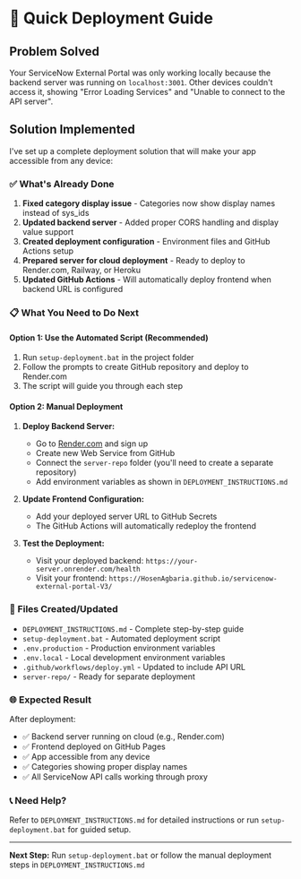 # 🚀 Quick Deployment Guide

## Problem Solved
Your ServiceNow External Portal was only working locally because the backend server was running on `localhost:3001`. Other devices couldn't access it, showing "Error Loading Services" and "Unable to connect to the API server".

## Solution Implemented
I've set up a complete deployment solution that will make your app accessible from any device:

### ✅ What's Already Done
1. **Fixed category display issue** - Categories now show display names instead of sys_ids
2. **Updated backend server** - Added proper CORS handling and display value support
3. **Created deployment configuration** - Environment files and GitHub Actions setup
4. **Prepared server for cloud deployment** - Ready to deploy to Render.com, Railway, or Heroku
5. **Updated GitHub Actions** - Will automatically deploy frontend when backend URL is configured

### 📋 What You Need to Do Next

#### Option 1: Use the Automated Script (Recommended)
1. Run `setup-deployment.bat` in the project folder
2. Follow the prompts to create GitHub repository and deploy to Render.com
3. The script will guide you through each step

#### Option 2: Manual Deployment
1. **Deploy Backend Server:**
   - Go to [Render.com](https://render.com) and sign up
   - Create new Web Service from GitHub
   - Connect the `server-repo` folder (you'll need to create a separate repository)
   - Add environment variables as shown in `DEPLOYMENT_INSTRUCTIONS.md`

2. **Update Frontend Configuration:**
   - Add your deployed server URL to GitHub Secrets
   - The GitHub Actions will automatically redeploy the frontend

3. **Test the Deployment:**
   - Visit your deployed backend: `https://your-server.onrender.com/health`
   - Visit your frontend: `https://HosenAgbaria.github.io/servicenow-external-portal-V3/`

### 🔧 Files Created/Updated
- `DEPLOYMENT_INSTRUCTIONS.md` - Complete step-by-step guide
- `setup-deployment.bat` - Automated deployment script
- `.env.production` - Production environment variables
- `.env.local` - Local development environment variables
- `.github/workflows/deploy.yml` - Updated to include API URL
- `server-repo/` - Ready for separate deployment

### 🌐 Expected Result
After deployment:
- ✅ Backend server running on cloud (e.g., Render.com)
- ✅ Frontend deployed on GitHub Pages
- ✅ App accessible from any device
- ✅ Categories showing proper display names
- ✅ All ServiceNow API calls working through proxy

### 📞 Need Help?
Refer to `DEPLOYMENT_INSTRUCTIONS.md` for detailed instructions or run `setup-deployment.bat` for guided setup.

---
**Next Step:** Run `setup-deployment.bat` or follow the manual deployment steps in `DEPLOYMENT_INSTRUCTIONS.md`